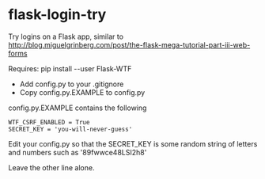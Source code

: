 # flask-login-try
Try logins on a Flask app, similar to http://blog.miguelgrinberg.com/post/the-flask-mega-tutorial-part-iii-web-forms

Requires: pip install --user Flask-WTF

* Add config.py to your .gitignore
* Copy config.py.EXAMPLE to config.py

config.py.EXAMPLE contains the following
```
WTF_CSRF_ENABLED = True
SECRET_KEY = 'you-will-never-guess'
```

Edit your config.py so that the SECRET_KEY is some random string of letters and numbers such as '89fwwce48LSI2h8'

Leave the other line alone.
